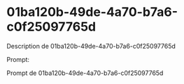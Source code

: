# 01ba120b-49de-4a70-b7a6-c0f25097765d

Description de 01ba120b-49de-4a70-b7a6-c0f25097765d

Prompt:

Prompt de 01ba120b-49de-4a70-b7a6-c0f25097765d
